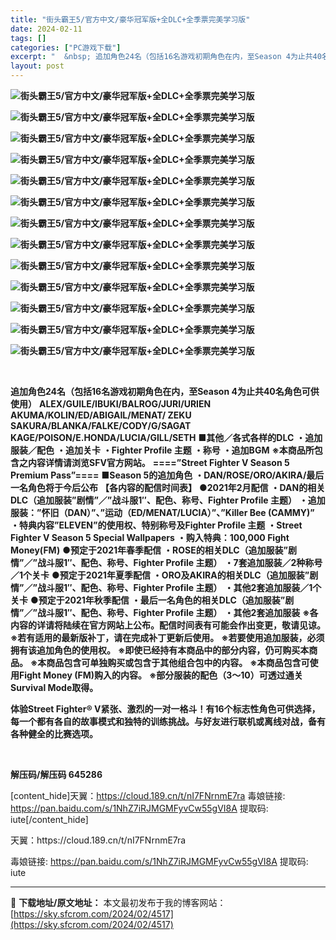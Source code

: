 ```yaml
---
title: "街头霸王5/官方中文/豪华冠军版+全DLC+全季票完美学习版"
date: 2024-02-11
tags: []
categories: ["PC游戏下载"]
excerpt: "  &nbsp; 追加角色24名（包括16名游戏初期角色在内，至Season 4为止共40名角色可供使用） ALEX/GUILE/IBUKI/BALROG/JURI/URIEN AKUMA/KOLIN/ED/ABIGAIL/MENAT/ ZEKU SAKURA/BLANKA/FALKE/CODY/G&hellip;"
layout: post
---
```


<strong><img src="https://img.piclabo.xyz/upload/art_editor/20210515-1/a81157b34fee1338da67668418c982ac.jpg" alt="街头霸王5/官方中文/豪华冠军版+全DLC+全季票完美学习版" /></strong>

<strong><img src="https://img.piclabo.xyz/upload/art_editor/20210515-1/f3ffa73389808ff5500edc415b090b74.jpg" alt="街头霸王5/官方中文/豪华冠军版+全DLC+全季票完美学习版" /></strong>

<strong><img src="https://img.piclabo.xyz/upload/art_editor/20210515-1/39b1d1f63916d04f1b212de192ecf5b5.jpg" alt="街头霸王5/官方中文/豪华冠军版+全DLC+全季票完美学习版" /></strong>

<strong><img src="https://img.piclabo.xyz/upload/art_editor/20210515-1/c74c6189ad2baf33025afd83b3ca9bfc.jpg" alt="街头霸王5/官方中文/豪华冠军版+全DLC+全季票完美学习版" /></strong>

<strong><img src="https://img.piclabo.xyz/upload/art_editor/20210515-1/e1eb77afe87dea90119956e593a12956.jpg" alt="街头霸王5/官方中文/豪华冠军版+全DLC+全季票完美学习版" /></strong>

<strong><img src="https://img.piclabo.xyz/upload/art_editor/20210515-1/9d0f379718939178e45815c0d6753983.jpg" alt="街头霸王5/官方中文/豪华冠军版+全DLC+全季票完美学习版" /></strong>

<strong><img src="https://img.piclabo.xyz/upload/art_editor/20210515-1/0dd0c62eed3944140bd538a46b84188d.jpg" alt="街头霸王5/官方中文/豪华冠军版+全DLC+全季票完美学习版" /></strong>

<strong><img src="https://img.piclabo.xyz/upload/art_editor/20210515-1/b682c41479f6a380a1a4a341ab0abd4e.jpg" alt="街头霸王5/官方中文/豪华冠军版+全DLC+全季票完美学习版" /></strong>

<strong><img src="https://img.piclabo.xyz/upload/art_editor/20210515-1/504208643c2d17e6edf8ae9ef63aad8f.jpg" alt="街头霸王5/官方中文/豪华冠军版+全DLC+全季票完美学习版" /></strong>

<strong><img src="https://img.piclabo.xyz/upload/art_editor/20210515-1/c4f35a4bd43fe9bb7603d8373bbde5fd.jpg" alt="街头霸王5/官方中文/豪华冠军版+全DLC+全季票完美学习版" /></strong>

<strong><img src="https://img.piclabo.xyz/upload/art_editor/20210515-1/88cf6c2955c8610a66b78accceb75195.jpg" alt="街头霸王5/官方中文/豪华冠军版+全DLC+全季票完美学习版" /></strong>

<strong><img src="https://img.piclabo.xyz/upload/art_editor/20210515-1/56b375445db501a3d191db266b38d706.jpg" alt="街头霸王5/官方中文/豪华冠军版+全DLC+全季票完美学习版" /></strong>

<strong><img src="https://img.piclabo.xyz/upload/art_editor/20210515-1/9897a21d520668b972ab2a5792a1e323.jpg" alt="街头霸王5/官方中文/豪华冠军版+全DLC+全季票完美学习版" /> </strong>

&nbsp;

<strong>追加角色24名（包括16名游戏初期角色在内，至Season 4为止共40名角色可供使用）</strong>
<strong>ALEX/GUILE/IBUKI/BALROG/JURI/URIEN</strong>
<strong>AKUMA/KOLIN/ED/ABIGAIL/MENAT/ ZEKU</strong>
<strong>SAKURA/BLANKA/FALKE/CODY/G/SAGAT</strong>
<strong>KAGE/POISON/E.HONDA/LUCIA/GILL/SETH</strong>
<strong>■其他／各式各样的DLC</strong>
<strong>・追加服装／配色</strong>
<strong>・追加关卡</strong>
<strong>・Fighter Profile 主题</strong>
<strong>・称号</strong>
<strong>・追加BGM</strong>
<strong>※本商品所包含之内容详情请浏览SFV官方网站。</strong>
<strong>====”Street Fighter V Season 5 Premium Pass”====</strong>
<strong>■Season 5的追加角色</strong>
<strong>・DAN/ROSE/ORO/AKIRA/最后一名角色将于今后公布</strong>
<strong>【各内容的配信时间表】</strong>
<strong>●2021年2月配信</strong>
<strong>・DAN的相关DLC（追加服装”剧情”／”战斗服1″、配色、称号、Fighter Profile 主题）</strong>
<strong>・追加服装：”怀旧（DAN）”、”运动（ED/MENAT/LUCIA）”、”Killer Bee (CAMMY)”</strong>
<strong>・特典内容”ELEVEN”的使用权、特别称号及Fighter Profile 主题</strong>
<strong>・Street Fighter V Season 5 Special Wallpapers</strong>
<strong>・购入特典：100,000 Fight Money(FM)</strong>
<strong>●预定于2021年春季配信</strong>
<strong>・ROSE的相关DLC（追加服装”剧情”／”战斗服1″、配色、称号、Fighter Profile 主题）</strong>
<strong>・7套追加服装／2种称号／1个关卡</strong>
<strong>●预定于2021年夏季配信</strong>
<strong>・ORO及AKIRA的相关DLC（追加服装”剧情”／”战斗服1″、配色、称号、Fighter Profile 主题）</strong>
<strong>・其他2套追加服装／1个关卡</strong>
<strong>●预定于2021年秋季配信</strong>
<strong>・最后一名角色的相关DLC（追加服装”剧情”／”战斗服1″、配色、称号、Fighter Profile 主题）</strong>
<strong>・其他2套追加服装</strong>
<strong>※各内容的详请将陆续在官方网站上公布。配信时间表有可能会作出变更，敬请见谅。</strong>
<strong>※若有适用的最新版补丁，请在完成补丁更新后使用。</strong>
<strong>※若要使用追加服装，必须拥有该追加角色的使用权。</strong>
<strong>※即使已经持有本商品中的部分内容，仍可购买本商品。</strong>
<strong>※本商品包含可单独购买或包含于其他组合包中的内容。</strong>
<strong>※本商品包含可使用Fight Money (FM)购入的内容。</strong>
<strong>※部分服装的配色（3～10）可透过通关Survival Mode取得。</strong>

<strong>体验Street Fighter® V紧张、激烈的一对一格斗！有16个标志性角色可供选择，每一个都有各自的故事模式和独特的训练挑战。与好友进行联机或离线对战，备有各种健全的比赛选项。</strong>

&nbsp;

<strong>解压码/解压码 645286</strong>

[content_hide]天翼：https://cloud.189.cn/t/nI7FNrnmE7ra
毒娘链接: https://pan.baidu.com/s/1NhZ7iRJMGMFyvCw55gVI8A
提取码: iute[/content_hide]

<!--wechatfans start-->天翼：https://cloud.189.cn/t/nI7FNrnmE7ra
毒娘链接: https://pan.baidu.com/s/1NhZ7iRJMGMFyvCw55gVI8A
提取码: iute<!--wechatfans end-->

---
📖 **下载地址/原文地址：** 本文最初发布于我的博客网站：[https://sky.sfcrom.com/2024/02/4517](https://sky.sfcrom.com/2024/02/4517)
